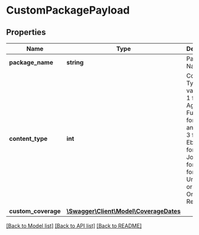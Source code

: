 # CustomPackagePayload

## Properties
Name | Type | Description | Notes
------------ | ------------- | ------------- | -------------
**package_name** | **string** | Package Name | [optional] 
**content_type** | **int** | Content Type. Valid values are 1 for Agregated Full Text, 2 for Abstract and Index, 3 for Ebook, 4 for E-Journal, 5 for Print, 6 for Unknown or 7 for Online Reference. | [optional] 
**custom_coverage** | [**\Swagger\Client\Model\CoverageDates**](CoverageDates.md) |  | [optional] 

[[Back to Model list]](../README.md#documentation-for-models) [[Back to API list]](../README.md#documentation-for-api-endpoints) [[Back to README]](../README.md)

